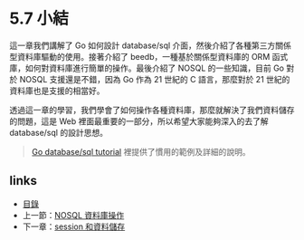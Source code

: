 # 5.7 小結
這一章我們講解了 Go 如何設計 database/sql 介面，然後介紹了各種第三方關係型資料庫驅動的使用。接著介紹了 beedb，一種基於關係型資料庫的 ORM 函式庫，如何對資料庫進行簡單的操作。最後介紹了 NOSQL 的一些知識，目前 Go 對於 NOSQL 支援還是不錯，因為 Go 作為 21 世紀的 C 語言，那麼對於 21 世紀的資料庫也是支援的相當好。

透過這一章的學習，我們學會了如何操作各種資料庫，那麼就解決了我們資料儲存的問題，這是 Web 裡面最重要的一部分，所以希望大家能夠深入的去了解 database/sql 的設計思想。

>[Go database/sql tutorial](http://go-database-sql.org/) 裡提供了慣用的範例及詳細的說明。

## links
   * [目錄](<preface.md>)
   * 上一節：[NOSQL 資料庫操作](<05.6.md>)
   * 下一章：[session 和資料儲存](<06.0.md>)
